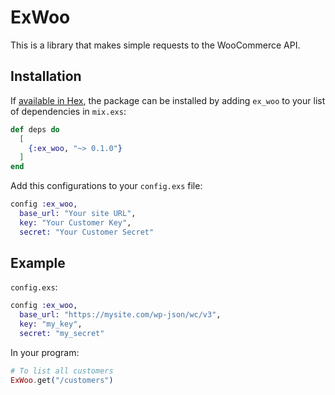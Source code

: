 # ExWoo

This is a library that makes simple requests to the WooCommerce API.

## Installation

If [available in Hex](https://hex.pm/docs/publish), the package can be installed
by adding `ex_woo` to your list of dependencies in `mix.exs`:

```elixir
def deps do
  [
    {:ex_woo, "~> 0.1.0"}
  ]
end
```

Add this configurations to your `config.exs` file:

```elixir
config :ex_woo,
  base_url: "Your site URL",
  key: "Your Customer Key",
  secret: "Your Customer Secret"
```

## Example

`config.exs`:
```elixir
config :ex_woo,
  base_url: "https://mysite.com/wp-json/wc/v3",
  key: "my_key",
  secret: "my_secret"
```

In your program:
```elixir
# To list all customers
ExWoo.get("/customers")
```
